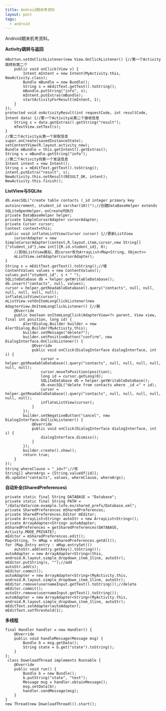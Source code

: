 ```yaml
---
title: Android期末考资料
layout: post
tags:
  - android
---
```


Android期末机考资料。

**Activity跳转与返回**

    mButton.setOnClickListener(new View.OnClickListener() {//第一个Activity跳转到第二个
        public void onClick(View v) {
            Intent mIntent = new Intent(MyActivity.this, NewActivity.class);
            Bundle mBundle = new Bundle();
            String s = mEditText.getText().toString();
            mBundle.putString("info", s);
            mIntent.putExtras(mBundle);
            startActivityForResult(mIntent, 1);
        }
    });
    protected void onActivityResult(int requestCode, int resultCode, Intent data) {//第一个Activity从第二个接收信息
        String s = data.getExtras().getString("result");
        mTextView.setText(s);
    }
    //第二个Activity从第一个获取信息
    super.onCreate(savedInstanceState);
    setContentView(R.layout.activity_new);
    Bundle mBundle = this.getIntent().getExtras();
    String s = mBundle.getString("info");
    //第二个Activity向第一个发送信息
    Intent intent = new Intent();
    String s = mEditText.getText().toString();
    intent.putExtra("result", s);
    NewActivity.this.setResult(RESULT_OK, intent);
    NewActivity.this.finish();

**ListView与SQLite**

    db.execSQL("create table contacts (_id integer primary key autoincrement, student_id varchar(10))");//创建DataBaseHelper extends SQLiteOpenHelper，onCreate内执行
    private DataBaseHelper helper;
    private SimpleCursorAdapter cursorAdapter;
    private Cursor cursor;
    Context context=this;
    public void inflateListView(Cursor cursor) {//更新ListView
        cursorAdapter = new SimpleCursorAdapter(context,R.layout.item,cursor,new String[]{"student_id"},new int[]{R.id.student_id}, 0);
        //其他ListView类似，把cursor改为ArrayList<Map<String, Object>>
        mListView.setAdapter(cursorAdapter);
    }
    String s = mEditText.getText().toString();//增
    ContentValues values = new ContentValues();
    values.put("student_id", s + " ");
    SQLiteDatabase db = helper.getWritableDatabase();
    db.insert("contacts", null, values);
    cursor = helper.getReadableDatabase().query("contacts", null, null, null, null, null, null);
    inflateListView(cursor);
    mListView.setOnItemLongClickListener(new AdapterView.OnItemLongClickListener() {//删
        @Override
        public boolean onItemLongClick(AdapterView<?> parent, View view, final int position, long id) {
            AlertDialog.Builder builder = new AlertDialog.Builder(MyActivity.this);
            builder.setMessage("delete?");
            builder.setPositiveButton("confirm", new DialogInterface.OnClickListener() {
                @Override
                public void onClick(DialogInterface dialogInterface, int i) {
                    cursor = helper.getReadableDatabase().query("contacts", null, null, null, null, null, null);
                    cursor.moveToPosition(position);
                    long id = cursor.getLong(0);
                    SQLiteDatabase db = helper.getWritableDatabase();
                    db.execSQL("delete from contacts where _id =" + id);
                    cursor = helper.getReadableDatabase().query("contacts", null, null, null, null, null, null);
                    inflateListView(cursor);
                }
            });
            builder.setNegativeButton("cancel", new DialogInterface.OnClickListener() {
                @Override
                public void onClick(DialogInterface dialogInterface, int i) {
                    dialogInterface.dismiss();
                }
            });
            builder.create().show();
            return true;
        }
    });
    String whereClause = "_id=?";//改
    String[] whereArgs = {String.valueOf(id)};
    db.update("contacts", values, whereClause, whereArgs);

**自动补全(SharedPreferences)**

    private static final String DATABASE = "Database";
    private static final String PATH = "/data/data/com.example.lufo.ex/shared_prefs/Database.xml";
    private SharedPreferences mSharedPreferences;
    private SharedPreferences.Editor mEditor;
    private ArrayList<String> autoStr = new ArrayList<String>();
    private ArrayAdapter<String> autoAdapter;
    mSharedPreferences = getSharedPreferences(DATABASE, Activity.MODE_PRIVATE);
    mEditor = mSharedPreferences.edit();
    Map<String, ?> mMap = mSharedPreferences.getAll();
    for (Map.Entry entry : mMap.entrySet())
        autoStr.add(entry.getKey().toString());
    autoAdapter = new ArrayAdapter<String>(this, android.R.layout.simple_dropdown_item_1line, autoStr);
    mEditor.putString(s, "");//add
    autoStr.add(s);
    mEditor.commit();
    autoAdapter = new ArrayAdapter<String>(MyActivity.this, android.R.layout.simple_dropdown_item_1line, autoStr);
    mEditor.remove(usernameInput.getText().toString());//delete
    mEditor.commit();
    autoStr.remove(usernameInput.getText().toString());
    autoAdapter = new ArrayAdapter<String>(MyActivity.this, android.R.layout.simple_dropdown_item_1line, autoStr);
    mEditText.setAdapter(autoAdapter);
    mEditText.setThreshold(1);

**多线程**

    final Handler handler = new Handler() {
        @Override
        public void handleMessage(Message msg) {
            Bundle b = msg.getData();
            String state = b.get("state").toString();
        }
    };
     class DownloadThread implements Runnable {
        @Override
        public void run() {
            Bundle b = new Bundle();
            b.putString("state", "test");
            Message msg = handler.obtainMessage();
            msg.setData(b);
            handler.sendMessage(msg);
        }
    }
    new Thread(new DownloadThread()).start();